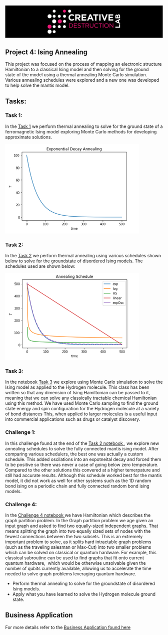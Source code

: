 ![CDL 2020 Cohort Project](../figures/CDL_logo.jpg)
## Project 4: Ising Annealing

This project was focused on the process of mapping an electronic structure Hamiltonian to a classical Ising model and then solving for the ground state of the model using a thermal annealing Monte Carlo simulation. Various annealing schedules were explored and a new one was developed to help solve the mantis model. 

## Tasks:
### Task 1: 
In the [Task 1](./Task_1.ipynb) we perform thermal annealing to solve for the ground state of a ferromagnetic Ising model exploring Monte Carlo methods for developing approximate solutions. 

![img](ExpSchedule.PNG)

### Task 2: 
In the [Task 2](./Task_2.ipynb) we perform thermal annealing using various schedules shown below to solve for the groundstate of disordered Ising models. The schedules used are shown below:

![img](AnnealingSchedule.PNG)

### Task 3:
In the notebook [Task 3](./Task_3.ipynb) we explore using Monte Carlo simulation to solve the Ising model as applied to
the Hydrogen molecule. This class has been written so that any dimension of Ising Hamiltonian can be passed to it, 
meaning that we can solve any classically tractable chemical Hamiltonian using this method. We have used Monte Carlo
sampling to find the ground state energy and spin configuration for the Hydrogen molecule at a variety of bond distances This, when applied to larger molecules is a useful input into commercial applications such as drugs or catalyst
discovery.

### Challenge 1: 
In this challenge found at the end of the [Task 2 notebook ](./Task_2.ipynb), we explore new annealing schedules to solve the fully connected mantis ising model. After comparing various schedulers, the best one was actually a custom schedule. This added oscilations into an expotneital decay and forced them to be positive so there was never a case of going below zero temperature. Compared to the other solutions this convered at a higher temerpature and still had accurate results. Although this schedule worked best for the mantis model, it did not work as well for other systems such as the 1D random bond ising on a periodic chain and fully connected random bond ising models. 

### Challenge 4:
In the [Challenge 4 notebook ](./Challenge_4_Ising_Graph_Partition.ipynb) we have Hamiltonian which describes the 
graph partition problem. In the Graph partition problem we age given an input graph and asked to find two equally-sized
independent graphs. That means splitting the graph into two equally sized sets of nodes with the fewest connections between the two subsets. This is an extremely important problem to solve, as it splits hard intractable graph problems 
(such as the traveling salesman or Max-Cut) into two smaller problems which can be solved on classical or quantum hardware. For example, this classical subroutine can be used to find graphs that fit onto current quantum hardware, 
 which would be otherwise unsolvable given the number of qubits currently available, allowing us to accelerate the time needed to solve graph problems leveraging quantum hardware.
* Perform thermal annealing to solve for the groundstate of disordered Ising models.
* Apply what you have learned to solve the Hydrogen molecule ground state.

## Business Application
For more details refer to the [Business Application found here](./Business_Application.md)
